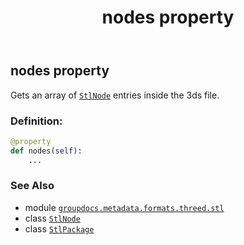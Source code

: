 ﻿---
title: nodes property
second_title: GroupDocs.Metadata for Python via .NET API References
description: 
type: docs
url: /python-net/groupdocs.metadata.formats.threed.stl/stlpackage/nodes/
is_root: false
weight: 140
---

## nodes property


Gets an array of [`StlNode`](/metadata/python-net/groupdocs.metadata.formats.threed.stl/stlnode) entries inside the 3ds file.
### Definition:
```python
@property
def nodes(self):
    ...
```

### See Also
* module [`groupdocs.metadata.formats.threed.stl`](../../)
* class [`StlNode`](/metadata/python-net/groupdocs.metadata.formats.threed.stl/stlnode)
* class [`StlPackage`](/metadata/python-net/groupdocs.metadata.formats.threed.stl/stlpackage)
